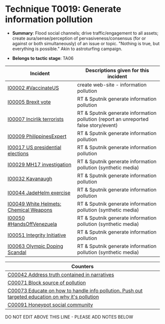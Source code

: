 # Technique T0019: Generate information pollution

* **Summary**: Flood social channels; drive traffic/engagement to all assets; create aura/sense/perception of pervasiveness/consensus (for or against or both simultaneously) of an issue or topic. "Nothing is true, but everything is possible." Akin to astroturfing campaign.

* **Belongs to tactic stage**: TA06


| Incident | Descriptions given for this incident |
| -------- | -------------------- |
| [I00002 #VaccinateUS](../incidents/I00002.md) | create web-site - information pollution |
| [I00005 Brexit vote](../incidents/I00005.md) | RT & Sputnik generate information pollution |
| [I00007 Incirlik terrorists](../incidents/I00007.md) | RT & Sputnik generate information pollution (report an unreported false story/event) |
| [I00009 PhilippinesExpert](../incidents/I00009.md) | RT & Sputnik generate information pollution  |
| [I00017 US presidential elections](../incidents/I00017.md) | RT & Sputnik generate information pollution |
| [I00029 MH17 investigation](../incidents/I00029.md) | RT & Sputnik generate information pollution (synthetic media) |
| [I00032 Kavanaugh](../incidents/I00032.md) | RT & Sputnik generate information pollution |
| [I00044 JadeHelm exercise](../incidents/I00044.md) | RT & Sputnik generate information pollution |
| [I00049 White Helmets: Chemical Weapons](../incidents/I00049.md) | RT & Sputnik generate information pollution (synthetic media) |
| [I00050 #HandsOffVenezuela](../incidents/I00050.md) | RT & Sputnik generate information pollution (synthetic media) |
| [I00051 Integrity Initiative](../incidents/I00051.md) | RT & Sputnik generate information pollution |
| [I00063 Olympic Doping Scandal](../incidents/I00063.md) | RT & Sputnik generate information pollution (synthetic media) |



| Counters |
| -------- |
| [C00042 Address truth contained in narratives](../counters/C00042.md) |
| [C00071 Block source of pollution](../counters/C00071.md) |
| [C00073 Educate on how to handle info pollution. Push out targeted education on why it's pollution](../counters/C00073.md) |
| [C00091 Honeypot social community](../counters/C00091.md) |


DO NOT EDIT ABOVE THIS LINE - PLEASE ADD NOTES BELOW
